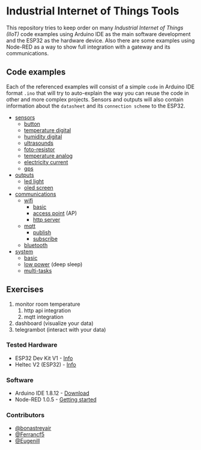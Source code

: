 # Industrial Internet of Things Tools
This repository tries to keep order on many _Industrial Internet of Things (IIoT)_ code examples using Arduino IDE as the main software development and the ESP32 as the hardware device. Also there are some examples using Node-RED as a way to show full integration with a gateway and its communications.

## Code examples
Each of the referenced examples will consist of a simple `code` in Arduino IDE format `.ino` that will try to auto-explain the way you can reuse the code in other and more complex projects. Sensors and outputs will also contain information about the `datasheet` and its `connection scheme` to the ESP32.

* [sensors](/sensors)
  * [button](/sensors/button)
  * [temperature digital](/sensors/temperature_digital)
  * [humidity digital](/sensors/humidity_digital)
  * [ultrasounds](/sensors/ultrasounds)
  * [foto-resistor](/sensors/foto-resistor)
  * [temperature analog](/sensors/temperature_analog)
  * [electricity current](/sensors/electricity_current)
  * [gps](/sensors/gps)
* [outputs](/outputs)
  * [led light](/outputs/led_light)
  * [oled screen](/outputs/oled_screen)
* [communications](/communications)
  * [wifi](/communications/wifi)
    * [basic](/communications/wifi/basic)
    * [access point](/communications/wifi/access_point) (AP)
    * [http server](/communications/wifi/http_server)
  * [mqtt](/communications/mqtt)
    * [publish](/communications/mqtt/publish)
    * [subscribe](/communications/mqtt/publish)
  * [bluetooth](/communications/bluetooth)
* [system](/system)
  * [basic](/system/basic)
  * [low power](/system/low_power) (deep sleep)
  * [multi-tasks](/system/multi-tasks)

## Exercises
1. monitor room temperature
   1. http api integration
   1. mqtt integration
1. dashboard (visualize your data)
1. telegrambot (interact with your data)

### Tested Hardware
* ESP32 Dev Kit V1 - [Info](https://docs.zerynth.com/latest/official/board.zerynth.doit_esp32/docs/index.html)
* Heltec V2 (ESP32) - [Info](https://heltec.org/project/wifi-lora-32/)

### Software
* Arduino IDE 1.8.12 - [Download](https://www.arduino.cc/en/main/software)
* Node-RED 1.0.5 - [Getting started](https://nodered.org/docs/getting-started/)

### Contributors
* [@bonastreyair](https://github.com/bonastreyair)
* [@Ferrancf5](https://github.com/Ferrancf5)
* [@Eugenill](https://github.com/Eugenill)
